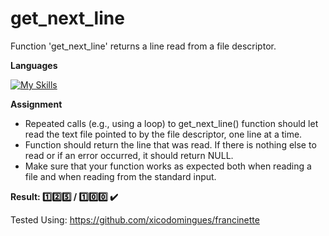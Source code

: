 # get_next_line

Function 'get_next_line' returns a line read from a file descriptor.

**Languages**

[![My Skills](https://skillicons.dev/icons?i=c)](https://skillicons.dev)

**Assignment**

- Repeated calls (e.g., using a loop) to get_next_line() function should let read the text file pointed to by the file descriptor, one line at a time.
- Function should return the line that was read. If there is nothing else to read or if an error occurred, it should return NULL.
- Make sure that your function works as expected both when reading a file and when reading from the standard input.

**Result: :one::two::five: / :one::zero::zero: :heavy_check_mark:**

Tested Using:
https://github.com/xicodomingues/francinette
